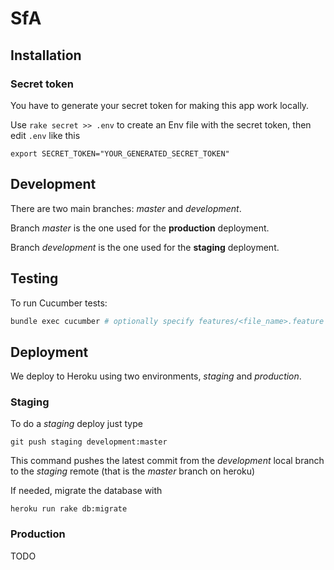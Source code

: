 # SfA

## Installation

### Secret token
You have to generate your secret token for making this app work locally.

Use `rake secret >> .env` to create an Env file with the secret token, then edit `.env` like this

```
export SECRET_TOKEN="YOUR_GENERATED_SECRET_TOKEN"
```

## Development
There are two main branches: *master* and *development*.

Branch *master* is the one used for the **production** deployment.

Branch *development* is the one used for the **staging** deployment.

## Testing

To run Cucumber tests:

```bash
bundle exec cucumber # optionally specify features/<file_name>.feature
```

## Deployment
We deploy to Heroku using two environments, *staging* and *production*. 

### Staging
To do a *staging* deploy just type

```
git push staging development:master
```
This command pushes the latest commit from the *development* local branch to the *staging* remote (that is the *master* branch on heroku)

If needed, migrate the database with

```
heroku run rake db:migrate
```

### Production
TODO